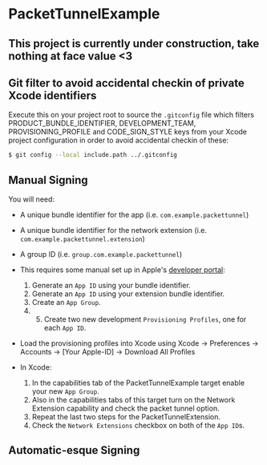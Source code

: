 # PacketTunnelExample

## This project is currently under construction, take nothing at face value <3 

## Git filter to avoid accidental checkin of private Xcode identifiers

Execute this on your project root to source the `.gitconfig` file which
filters PRODUCT_BUNDLE_IDENTIFIER, DEVELOPMENT_TEAM, PROVISIONING_PROFILE
and CODE_SIGN_STYLE keys from your Xcode project configuration in order to
avoid accidental checkin of these:

```bash
$ git config --local include.path ../.gitconfig
```

## Manual Signing

You will need:
 - A unique bundle identifier for the app (i.e. `com.example.packettunnel`)
 - A unique bundle identifier for the network extension (i.e. `com.example.packettunnel.extension`)
 - A group ID (i.e. `group.com.example.packettunnel`)

- This requires some manual set up in Apple's 
    [developer portal](https://developer.apple.com/account/ios/identifier/bundle):

    1. Generate an `App ID` using your bundle identifier.
    2. Generate an `App ID` using your extension bundle identifier.
    3. Create an `App Group`.
    4. 5. Create two new development `Provisioning Profiles`, one for each `App ID`.

- Load the provisioning profiles into Xcode using Xcode -> Preferences -> Accounts ->
[Your Apple-ID] -> Download All Profiles
    
- In Xcode:
    1. In the capabilities tab of the PacketTunnelExample target enable your new `App Group`.
    2. Also in the capabilities tabs of this target turn on the Network Extension capability and check the packet tunnel option.
    3. Repeat the last two steps for the PacketTunnelExtension.
    2. Check the `Network Extensions` checkbox on both of the `App ID`s.

## Automatic-esque Signing

